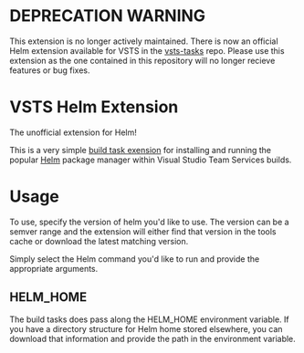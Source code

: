 # DEPRECATION WARNING
This extension is no longer actively maintained. There is now an official Helm extension available for VSTS in the [vsts-tasks](https://github.com/microsoft/vsts-tasks) repo. Please use this extension as the one contained in this repository will no longer recieve features or bug fixes.

# VSTS Helm Extension

The unofficial extension for Helm!

This is a very simple [build task exension](https://www.visualstudio.com/en-us/docs/integrate/extensions/develop/add-build-task) for installing and running the popular [Helm](https://github.com/kubernetes/helm) package manager within Visual Studio Team Services builds.

# Usage

To use, specify the version of helm you'd like to use. The version can be a semver range and the extension will either find that version in the tools cache or download the latest matching version.

Simply select the Helm command you'd like to run and provide the appropriate arguments.

## HELM_HOME
The build tasks does pass along the HELM_HOME environment variable. If you have a directory structure for Helm home stored elsewhere, you can download that information and provide the path in the environment variable.